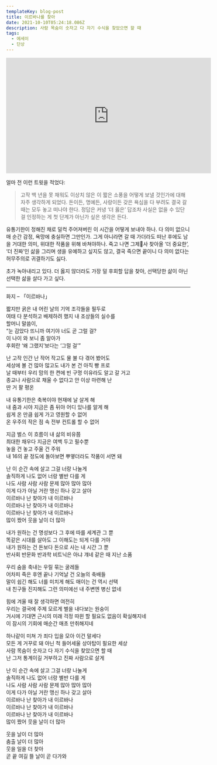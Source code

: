 ```yaml
---
templateKey: blog-post
title: 이르바나를 찾아
date: 2021-10-10T05:24:18.086Z
description: 사람 목숨이 숫자고 다 자기 수식을 찾았으면 할 때
tags:
  - 에세이
  - 단상
---
```

<iframe width="560" height="315" src="https://www.youtube.com/embed/kZj8B0SPMaI" title="YouTube video player" frameborder="0" allow="accelerometer; autoplay; clipboard-write; encrypted-media; gyroscope; picture-in-picture" allowfullscreen></iframe>

얼마 전 이런 트윗을 적었다:

> 고작 백 년을 못 채워도 이상치 않은 이 짧은 소풍을 어떻게 보낼 것인가에 대해 자주 생각하게 되었다. 돈이든, 명예든, 사랑이든 갖은 욕심을 다 부려도 결국 갈 때는 모두 놓고 떠나야 한다. 정답은 커녕 ‘더 옳은’ 답조차 사실은 없을 수 있단 걸 인정하는 게 첫 단계가 아닌가 싶은 생각은 든다.

유통기한이 정해진 채로 덜컥 주어져버린 이 시간을 어떻게 보내야 하나. 다 의미 없으니 매 순간 감정, 욕망에 충실하면 그만인가. 그게 아니라면 갈 때 가더라도 떠난 후에도 남을 거대한 의미, 위대한 작품을 위해 바쳐야하나. 죽고 나면 그제사 찾아올 ‘더 중요한’, ‘더 진짜’인 삶을 그리며 생을 유예하고 싶지도 않고, 결국 죽으면 끝이니 다 의미 없다는 허무주의로 귀결하기도 싫다.

초가 녹아내리고 있다. 더 옳지 않더라도 가장 덜 후회할 답을 찾아, 선택당한 삶이 아닌 선택한 삶을 살다 가고 싶다.

- - -

화지 – 「이르바나」

짧지만 굵은 내 어린 날의 기억 조각들을 필두로 <br/>
여태 다 분석하고 배제하려 했지 내 조상들의 실수를 <br/>
할머니 말씀이, <br/>
“눈 감았다 뜨니까 여기야 너도 곧 그럴 걸? <br/>
이 나이 와 보니 좀 알아가 <br/>
후회란 ‘왜 그랬지’보다는 ‘그럴 걸’” <br/>

난 고작 인간 난 작어 작고도 물 불 다 겪어 봤어도 <br/>
세상에 볼 건 많아 많고도 내가 본 건 아직 빵 프로 <br/>
날 때부터 우리 맘의 한 켠에 빈 구멍 이유라도 알고 갈 거고 <br/>
종교나 사람으로 채울 수 없다고 안 이상 마련해 난 <br/>
딴 거 팔 평온 <br/>

내 유통기한은 축복이야 현재에 날 살게 해 <br/>
내 줌과 시야 지금은 좀 뒤야 어디 있나를 알게 해 <br/>
쉽게 온 만큼 쉽게 가고 영원할 수 없어 <br/>
온 우주의 작은 점 속 전부 컨트롤 할 수 없어 <br/>

지금 벌스 이 흐름이 내 삶의 비유쯤 <br/>
최대한 채우다 지금은 여백 두고 필수뿐 <br/>
놓을 건 놓고 주울 건 주워 <br/>
내 16의 끝 정도에 돌아보면 뿌옇더라도 작품이 서면 돼 <br/>

난 이 순간 속에 살고 그걸 너랑 나눌게 <br/>
솔직하게 나도 없어 너랑 별반 다를 게 <br/>
나도 사람 사람 사람 문제 많아 많아 많아 <br/>
이게 다가 아닐 거란 맹신 하나 갖고 살아 <br/>
이르바나 난 찾아가 내 이르바나 <br/>
이르바나 난 찾아가 내 이르바나 <br/>
이르바나 난 찾아가 내 이르바나 <br/>
많이 짰어 웃을 날이 더 많아 <br/>

내가 원하는 건 명성보다 그 후에 따를 세계관 그 뿐 <br/>
똑같은 시대를 살아도 그 이해도는 되게 다를 거야 <br/>
내가 원하는 건 돈보다 돈으로 사는 내 시간 그 뿐 <br/>
반사회 반문화 반과학 비트닉은 아냐 걔네 같은 때 지난 소품 <br/>

우리 숨을 축내는 우릴 묶는 굴레들 <br/>
어차피 죽은 후엔 끝나 기억날 건 오늘의 축배들 <br/>
말이 쉽긴 해도 너를 미치게 해도 매이는 건 역시 선택 <br/>
내 친구들 진지해도 그런 의미에선 내 주변엔 병신 없네 <br/>

힘에 겨울 때 잘 생각하면 여전히 <br/>
우리는 결국에 주제 모르게 별을 내다보는 원숭이 <br/>
거시에 기대면 근시의 미래 걱정 따윈 할 필요도 없음이 확실해지네 <br/>
이 잠시의 기회에 매순간 매초 만취해지네 <br/>

하나같이 미쳐 가 죄다 입을 모아 이건 말세다 <br/>
모든 게 거꾸로 돼 아닌 척 들어세울 상아탑이 필요한 세상 <br/>
사람 목숨이 숫자고 다 자기 수식을 찾았으면 할 때 <br/>
난 그저 통계이길 거부하고 진짜 사람으로 살게 <br/>

난 이 순간 속에 살고 그걸 너랑 나눌게 <br/>
솔직하게 나도 없어 너랑 별반 다를 게 <br/>
나도 사람 사람 사람 문제 많아 많아 많아 <br/>
이게 다가 아닐 거란 맹신 하나 갖고 살아 <br/>
이르바나 난 찾아가 내 이르바나 <br/>
이르바나 난 찾아가 내 이르바나 <br/>
이르바나 난 찾아가 내 이르바나 <br/>
많이 짰어 웃을 날이 더 많아 <br/>

웃을 날이 더 많아 <br/>
춤출 날이 더 많아 <br/>
웃을 일을 더 찾아 <br/>
곧 끝 여길 뜰 날이 곧 다가와